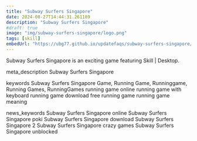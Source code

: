 ```yaml
---
title: "Subway Surfers Singapore"
date: 2024-08-27T14:44:31.261189
description: "Subway Surfers Singapore"
#draft: true
image: "img/subway-surfers-singapore/logo.png"
tags: [skill]
embedUrl: "https://ubg77.github.io/updatefaqs/subway-surfers-singapore/"
---
```


Subway Surfers Singapore is an exciting game featuring Skill | Desktop.

meta_description
Subway Surfers Singapore


keywords
Subway Surfers Singapore Game, Running Game, Runninggame, Running Games, RunningGames running game online running game with keyboard running game download free running game running game meaning


news_keywords
Subway Surfers Singapore online Subway Surfers Singapore poki Subway Surfers Singapore download Subway Surfers Singapore 2 Subway Surfers Singapore crazy games Subway Surfers Singapore unblocked
